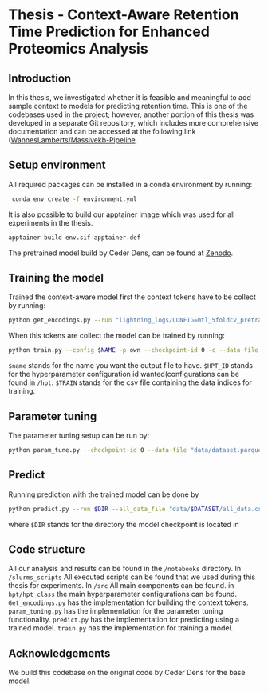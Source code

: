   
    
    
# Thesis - Context-Aware Retention Time Prediction for Enhanced Proteomics Analysis
## Introduction
In this thesis, we investigated whether it is feasible and meaningful to add sample context to models for predicting retention time. This is one of the codebases used in the project; however, another portion of this thesis was developed in a separate Git repository, which includes more comprehensive documentation and can be accessed at the following link ([WannesLamberts/Massivekb-Pipeline](https://github.com/WannesLamberts/Massivekb-Pipeline). 
## Setup environment
All required packages can be installed in a conda environment by running:
```bash  
 conda env create -f environment.yml  
 ``` 
 It is also possible to build our apptainer image which was used for all experiments in the thesis.
 ```bash  
 apptainer build env.sif apptainer.def
 ```
 The pretrained model build by Ceder Dens, can be found at [Zenodo](https://doi.org/10.5281/zenodo.11084463).   
 
## Training the model
Trained the context-aware model first the context tokens have to be collect by running:
 ```bash  
 python get_encodings.py --run "lightning_logs/CONFIG=mtl_5foldcv_pretrain_0,TASKS=CCS_iRT,MODE=pretrain,PRETRAIN=none,LR=0.0001940554482365,BS=1024,OPTIM=adam,LOSS=mae,CLIP=False,ACTIVATION=gelu,SCHED=warmup,SIZE=180,NUMLAYERS=9/version_0" --data-file "data/dataset.parquet" --train-i "data/train.csv" --val-i "data/val.csv" --test-i "data/test.csv" --out_file "data/lookup.parquet"
 ```
When this tokens are collect the model can be trained by running:
```bash  
python train.py --config $NAME -p own --checkpoint-id 0 -c --data-file "data/dataset.parquet" --train-i "data/$TRAIN" --val-i "data/val.csv" --test-i "data/test.csv" --hpt-config "hpt/hpt_class.csv" --hpt-id $HPT_ID --vocab-file "data/vocab.p" --lookup "data/lookup.parquet" --bs 2048 --type pool
 ```
 `$name` stands for the name you want the output file to have.
 `$HPT_ID` stands for the hyperparameter configuration id wanted(configurations can be found in `/hpt`.
 `$TRAIN` stands for the csv file containing the data indices for training.
## Parameter tuning
The parameter tuning setup can be run by: 
```bash
python param_tune.py --checkpoint-id 0 --data-file "data/dataset.parquet" --train-i "data/train.csv" --val-i "data/val.csv" --vocab-file "data/vocab.p" --lookup "data/lookup.parquet" --bs 2048 --type pool --epochs 10 --amount 6 --optuna 42
```
## Predict
Running prediction with the trained model can be done by
```bash
python predict.py --run $DIR --all_data_file "data/$DATASET/all_data.csv" --predict_i "data/$DATASET/test.csv" --lookup_file "data/$DATASET/lookup.parquet"
```
where `$DIR` stands for the directory the model checkpoint is located in

## Code structure  
All our analysis and results can be found in the `/notebooks` directory.
In `/slurms_scripts` All executed scripts can be found that we used during this thesis for experiments.
In `/src` All main components can be found.
in `hpt/hpt_class` the main hyperparameter configurations can be found.
`Get_encodings.py` has the implementation for building the context tokens.
`param_tuning.py` has the implementation for the parameter tuning functionality.
`predict.py` has the implementation for predicting using a trained model.
`train.py` has the implementation for training a model.

## Acknowledgements
We build this codebase on the original code by Ceder Dens for the base model.